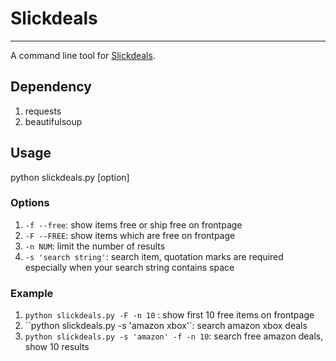 # Slickdeals
---

A command line tool for [Slickdeals](http://slickdeals.net).

## Dependency
1. requests
2. beautifulsoup

## Usage
python slickdeals.py [option]

### Options
1. ``-f --free``: show items free or ship free on frontpage
2. ``-F --FREE``: show items which are free on frontpage
3. ``-n NUM``: limit the number of results
4. ``-s 'search string'``: search item, quotation marks are required especially when your search string contains space


### Example
1. ``python slickdeals.py -F -n 10`` : show first 10 free items on frontpage
2. ``python slickdeals.py -s 'amazon xbox'`: search amazon xbox deals
3. ``python slickdeals.py -s 'amazon' -f -n 10``: search free amazon deals, show 10 results




